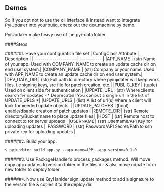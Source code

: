 ## Demos
So if you opt not to use the cli interface & instead want to integrate PyiUpdater into your build, check out the dev_machine.py demo.

PyiUpdater make heavy use of the pyi-data folder.

####Steps

######1. Have your configuration file set
| ConfigClass Attribute | Description |
| --------------------- | ----------- |
|APP_NAME         | (str) Name of your app. Used with COMPANY_NAME to create an update cache dir on end user system.|
|COMPANY_NAME     | (str) Company or your name.  Used with APP_NAME to create an update cache dir on end user system.|
|DEV_DATA_DIR     | (str) Full path to directory where pyiupdater will keep work files. i.e signing keys, src file for patch creation, etc.|
|PUBLIC_KEY       | (tuple) Used on client side for authentication |
|UPDATE_URL       | (str) Where clients search for updates - * Deprecated! You can put a single url in the list of UPDATE_URLS *|
|UPDATE_URLS       | (list) A list of url(s) where a client will look for needed update objects. |
|UPDATE_PATCHES   | (bool) enable/disable creation of patch updates |
|REMOTE_DIR       | (str) Remote directory/Bucket name to place update files |
|HOST             | (str) Remote host to connect to for server uploads |
|USERNAME         | (str) Username/API Key for uploading updates |
|PASSWORD         | (str) Password/API Secret/Path to ssh private key for uploading updates |

######2. Build your app:

    $ pyiupdater build app.py --app-name=APP --app-version=0.1.0


######3. Use PackageHandler's process_packages method. Will move copy app updates to version folder in the files dir & also move udpate form new folder to deploy folder

######4. Now use KeyHanlder sign_update method to add a signature to the version file & copies it to the deploy dir.
